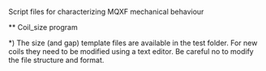 Script files for characterizing MQXF mechanical behaviour


** Coil_size program

*) The size (and gap) template files are available in the test folder. For new coils they need to be modified using a text editor. Be careful no to modify the file structure and format.
